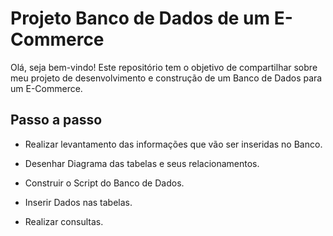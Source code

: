 
# Projeto Banco de Dados de um E-Commerce

Olá, seja bem-vindo! Este repositório tem o objetivo de compartilhar sobre meu projeto de desenvolvimento e construção de um Banco de Dados para um E-Commerce.


## Passo a passo

- Realizar levantamento das informações que vão ser inseridas no Banco.

- Desenhar Diagrama das tabelas e seus relacionamentos.

- Construir o Script do Banco de Dados.

- Inserir Dados nas tabelas.

- Realizar consultas.
